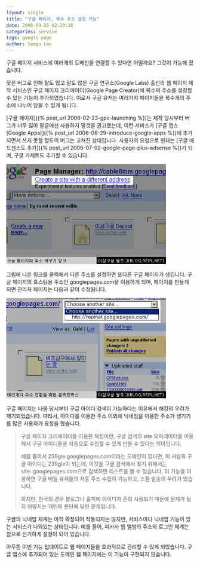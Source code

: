 ```yaml
---
layout: single
title: "구글 페이지, 복수 주소 설정 가능"
date: 2006-09-25 02:29:18
categories: service
tags: google page
author: Samgu Lee
---
```


구글 페이지 서비스에 여러개의 도메인을 연결할 수 있다면 어떨까요? 그것이 가능해 졌습니다.

잦은 버그로 인해 탈도 많고 말도 많은 구글 연구소(Google Labs) 출신의 웹 페이지 제작 서비스인 구글 페이지 크리에이터(Google Page Creator)에 복수의 주소를 설정할 수 있는 기능이 추가되었습니다. 이로서 구글 유저는 여러가지 페이지들을 복수개의 주소에 나누어 담을 수 있게 됩니다.

[구글 페이지]({% post_url 2006-02-23-gpc-launching %})는 제작 당시부터 버그가 너무 많아 팔글에선 사용하지 말것을 권고했는데, 이런 서비스가 [구글 앱스(Google Apps)]({% post_url 2006-08-29-introduce-google-apps %})에 추가되면서 쓰지 못할 정도의 버그는 고쳐진 상태입니다. 사용자의 요청으로 현재는 [구글 애드센스도 추가]({% post_url 2006-07-02-google-page-plus-adsense %})가 되며, 구글 가제트도 추가할 수 있습니다.

![구글 페이지의 복수 주소 설정 링크](/assets/page_diff_url.jpg)

그림에 나온 링크를 클릭해서 다른 주소를 설정하면 또다른 구글 페이지가 생깁니다. 구글 페이지의 호스팅용 주소인 googlepages.com을 이용하게 되며, 페이지를 만들게 되면 관리자 페이지는 다음과 같이 수정됩니다.

![복수의 주소간 전환을 위한 셀렉트박스](/assets/many_pages.jpg)

구글 페이지는 나올 당시부터 구글 아이디 검색이 가능하다는 이유에서 해킹의 우려가 제기되었습니다. 따라서, 아이디를 이용한 주소 이외에 닉네임을 이용한 주소가 생기기를 많은 사용자가 요청을 했습니다.

> 구글 페이지 크리에이터를 이용한 해킹이란, 구글 검색의 site 오퍼레이터를 이용해서 구글 아이디들을 자동으로 수집할 수 있게 만들 수 있다는 의미입니다.
>
> 예를 들어서 239gle.googlepages.com이라는 도메인이 있다면, 이 사람의 구글 아이디는 239gle이 되는데, 이것을 구글 검색에서 찾기 위해서는 site:.googlepages.com으로 검색하면 리스트를 볼 수 있습니다. 이 기능을 이용하면 구글 메일 유저들의 자동 주소 수집이 가능하고, 스팸 발송의 우려가 있습니다.
>
> 하지만, 한국의 경우 블로그나 홈피에 아이디가 흔히 사용되기 때문에 문제가 될지 어떨지는 개인의 판단에 달린 문제입니다.

구글의 닉네임 체계는 아직 확정되어 작동되지는 않지만, 서비스마다 닉네임 기능이 있는 서비스가 나와있는 상태입니다. 예를 들어, 피카사 웹 앨범의 주소와 로그인 체계는 참으로 신기하게 설정이 되어 있습니다.

아무튼 이번 기능 업데이트로 웹 페이지들을 효과적으로 관리할 수 있게 되었습니다. 구글 앱스에 추가되어 있는 도메인 웹 페이지에는 이 기능이 구현되지 않습니다.
